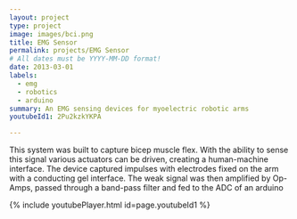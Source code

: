 ```yaml
---
layout: project
type: project
image: images/bci.png
title: EMG Sensor
permalink: projects/EMG Sensor
# All dates must be YYYY-MM-DD format!
date: 2013-03-01
labels:
  - emg
  - robotics
  - arduino
summary: An EMG sensing devices for myoelectric robotic arms 
youtubeId1: 2Pu2kzkYKPA

---
```

This system was built to capture bicep muscle flex. With the ability to sense this signal various actuators can be driven, creating a human-machine interface. The device captured impulses with electrodes fixed on the arm with a conducting gel interface. The weak signal was then amplified by Op-Amps, passed through a band-pass filter and fed to the ADC of an arduino

{% include youtubePlayer.html id=page.youtubeId1 %}



